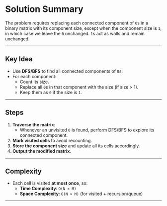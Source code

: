 # Solution Summary

The problem requires replacing each connected component of `0`s in a binary matrix with its component size, except when the component size is `1`, in which case we leave the `0` unchanged. `1`s act as walls and remain unchanged.

---

## Key Idea
- Use **DFS/BFS** to find all connected components of `0`s.
- For each component:
  - Count its size.
  - Replace all `0`s in that component with the size (if size > 1).
  - Keep them as `0` if the size is `1`.

---

## Steps
1. **Traverse the matrix**:
   - Whenever an unvisited `0` is found, perform DFS/BFS to explore its connected component.
2. **Mark visited cells** to avoid recounting.
3. **Store the component size** and update all its cells accordingly.
4. **Output the modified matrix**.

---

## Complexity
- Each cell is visited **at most once**, so:
  - **Time Complexity**: `O(N × M)`
  - **Space Complexity**: `O(N × M)` (for visited + recursion/queue)

---

